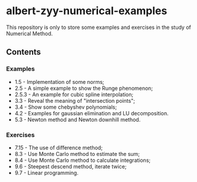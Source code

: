 # albert-zyy-numerical-examples

This repository is only to store some examples and exercises in the study of Numerical Method.

## Contents

### Examples

+ 1.5 - Implementation of some norms;
+ 2.5 - A simple example to show the Runge phenomenon;
+ 2.5.3 - An example for cubic spline interpolation;
+ 3.3 - Reveal the meaning of "intersection points";
+ 3.4 - Show some chebyshev polynomials;
+ 4.2 - Examples for gaussian elimination and LU decomposition.
+ 5.3 - Newton method and Newton downhill method.

### Exercises

+ 7.15 - The use of difference method;
+ 8.3 - Use Monte Carlo method to estimate the sum;
+ 8.4 - Use Monte Carlo method to calculate integrations;
+ 9.6 - Steepest descend method, iterate twice;
+ 9.7 - Linear programming.

